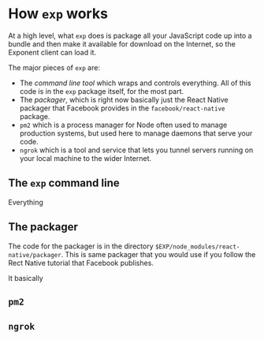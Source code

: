 # How `exp` works

At a high level, what `exp` does is package all your JavaScript code up into a bundle and then make it available for download on the Internet, so the Exponent client can load it.

The major pieces of `exp` are:
* The *command line tool* which wraps and controls everything. All of this code is in the `exp` package itself, for the most part.
* The *packager*, which is right now basically just the React Native packager that Facebook provides in the `facebook/react-native` package.
* `pm2` which is a process manager for Node often used to manage production systems, but used here to manage daemons that serve your code.
* `ngrok` which is a tool and service that lets you tunnel servers running on your local machine to the wider Internet.

## The `exp` command line

Everything

## The packager

The code for the packager is in the directory `$EXP/node_modules/react-native/packager`. This is same packager that you would use if you follow the Rect Native tutorial that Facebook publishes.

It basically

## `pm2`

## `ngrok`
